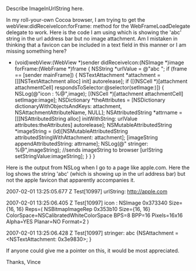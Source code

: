 Describe ImageInUrlString here.


In my roll-your-own Cocoa browser, I am trying to get the webView:didReceiveIcon:forFrame: method for the WebFrameLoadDelegate delegate to work.   Here is the code I am using which is showing the 'abc' string in the url address bar but no image attachment.  Am I mistaken in thinking that a favicon can be included in a text field in this manner or I am missing something here?

    
- (void)webView:(WebView *)sender didReceiveIcon:(NSImage *)image forFrame:(WebFrame *)frame {
	NSString *urlValue = @"abc ";
	if (frame == [sender mainFrame]) {
		NSTextAttachment *attachment = [[[NSTextAttachment alloc] init] autorelease];
		if ([(NSCell *)[attachment attachmentCell] respondsToSelector:@selector(setImage:)]) {
			NSLog(@"icon : %@",image);
			[(NSCell *)[attachment attachmentCell] setImage:image];
			NSDictionary *theAttributes = [NSDictionary dictionaryWithObjectsAndKeys: 
				attachment, NSAttachmentAttributeName,
				NULL];
			NSAttributedString *attrname = [[[NSAttributedString alloc] initWithString: urlValue attributes:theAttributes] autorelease];
			NSMutableAttributedString *imageString = (id)[NSMutableAttributedString attributedStringWithAttachment: attachment];
			[imageString appendAttributedString: attrname];
			NSLog(@" stringer: %@",imageString);
                     //sends imageString to browser
			[urlString setStringValue:imageString];
		}
	}
}

Here is the output from NSLog when I go to a page like apple.com.  Here the log shows the string 'abc' (which is showing up in the url address bar) but not the apple favicon that apparently accompanies it.


2007-02-01 13:25:05.677 Z Test[10997] urlString: http://apple.com

2007-02-01 13:25:06.405 Z Test[10997] icon : NSImage 0x373340 Size={16, 16} Reps=(
    NSBitmapImageRep 0x353b10 Size={16, 16} ColorSpace=NSCalibratedWhiteColorSpace BPS=8 BPP=16 Pixels=16x16 Alpha=YES Planar=NO Format=2
)

2007-02-01 13:25:06.428 Z Test[10997]  stringer: abc {NSAttachment = <NSTextAttachment: 0x3e9830>; }


If anyone could give me a pointer on this, it would be most appreciated.

Thanks, Vince
